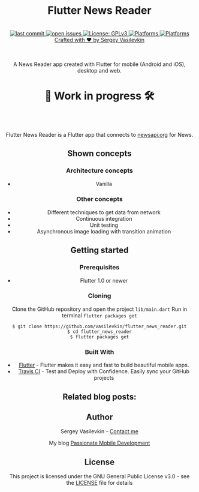 <h1 align="center">Flutter News Reader</h1>

<br />

<div align="center">
<!-- Travis CI -->

<!--
<a href="https://travis-ci.org/vasilevkin/flutter_news_reader">
<img src="https://travis-ci.org/vasilevkin/flutter_news_reader.svg?branch=master" alt="Travis CI">
-->

<!-- Last commit -->
<a href="https://github.com/vasilevkin/flutter_news_reader/commits/master">
<img src="https://img.shields.io/github/last-commit/vasilevkin/flutter_news_reader.svg" alt="last commit">

<!-- Open issues -->
<a href="https://github.com/vasilevkin/flutter_news_reader/issues">
<img src="https://img.shields.io/github/issues-raw/vasilevkin/flutter_news_reader.svg" alt="open issues">

<!-- License: GPLv3 -->
<a href="https://opensource.org/licenses/gpl-3.0.html">
<img src="https://img.shields.io/badge/License-GPLv3-yellow.svg" alt="License: GPLv3">

<!-- Platforms -->
<a href="https://flutter.dev">
<img src="https://img.shields.io/badge/platform-iOS-lightgrey.svg" alt="Platforms">
<a href="https://flutter.dev">
<img src="https://img.shields.io/badge/platform-Android-lightgrey.svg" alt="Platforms">

<div align="center">
<sub><a href="https://svasilevkin.wordpress.com/">Crafted with ❤︎ by Sergey Vasilevkin</a></sub>
</div>

<br />

<br />


A News Reader app created with Flutter for mobile (Android and iOS), desktop and web.


<h1 align="center">👷 Work in progress 🛠️</h1>

<br />

<br />


Flutter News Reader is a Flutter app that connects to [newsapi.org](https://newsapi.org) for News.

## Shown concepts

### Architecture concepts

* Vanilla

### Other concepts

* Different techniques to get data from network
* Continuous integration
* Unit testing
* Asynchronous image loading with transition animation


## Getting started

### Prerequisites

* Flutter 1.0 or newer

### Cloning

Clone the GitHub repository and open the project `lib/main.dart`
Run in terminal `flutter packages get`

```
$ git clone https://github.com/vasilevkin/flutter_news_reader.git
$ cd flutter_news_reader
$ flutter packages get
```

### Built With

- [Flutter](https://flutter.dev) - Flutter makes it easy and fast to build beautiful mobile apps.
- [Travis CI](https://travis-ci.org) - Test and Deploy with Confidence. Easily sync your GitHub projects


## Related blog posts:


## Author

Sergey Vasilevkin - [Contact me](https://svasilevkin.wordpress.com/contact-me/)

My blog
[Passionate Mobile Development](https://svasilevkin.wordpress.com/blog/)

## License

This project is licensed under the GNU General Public License v3.0 - see the [LICENSE](LICENSE) file for details
